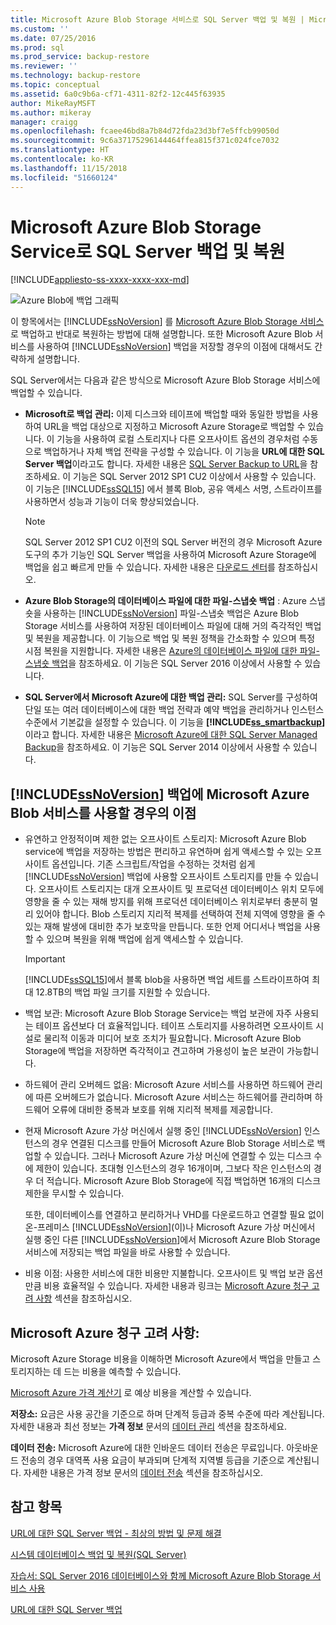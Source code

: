 ```yaml
---
title: Microsoft Azure Blob Storage 서비스로 SQL Server 백업 및 복원 | Microsoft 문서
ms.custom: ''
ms.date: 07/25/2016
ms.prod: sql
ms.prod_service: backup-restore
ms.reviewer: ''
ms.technology: backup-restore
ms.topic: conceptual
ms.assetid: 6a0c9b6a-cf71-4311-82f2-12c445f63935
author: MikeRayMSFT
ms.author: mikeray
manager: craigg
ms.openlocfilehash: fcaee46bd8a7b84d72fda23d3bf7e5ffcb99050d
ms.sourcegitcommit: 9c6a37175296144464ffea815f371c024fce7032
ms.translationtype: HT
ms.contentlocale: ko-KR
ms.lasthandoff: 11/15/2018
ms.locfileid: "51660124"
---
```

# <a name="sql-server-backup-and-restore-with-microsoft-azure-blob-storage-service"></a>Microsoft Azure Blob Storage Service로 SQL Server 백업 및 복원
[!INCLUDE[appliesto-ss-xxxx-xxxx-xxx-md](../../includes/appliesto-ss-xxxx-xxxx-xxx-md.md)]

  ![Azure Blob에 백업 그래픽](../../relational-databases/backup-restore/media/backup-to-azure-blob-graphic.png "Backup to Azure blob graphic")  
  
 이 항목에서는 [!INCLUDE[ssNoVersion](../../includes/ssnoversion-md.md)] 를 [Microsoft Azure Blob Storage 서비스](https://www.windowsazure.com/develop/net/how-to-guides/blob-storage/)로 백업하고 반대로 복원하는 방법에 대해 설명합니다. 또한 Microsoft Azure Blob 서비스를 사용하여 [!INCLUDE[ssNoVersion](../../includes/ssnoversion-md.md)] 백업을 저장할 경우의 이점에 대해서도 간략하게 설명합니다.  
  
 SQL Server에서는 다음과 같은 방식으로 Microsoft Azure Blob Storage 서비스에 백업할 수 있습니다.  
  
-   **Microsoft로 백업 관리:** 이제 디스크와 테이프에 백업할 때와 동일한 방법을 사용하여 URL을 백업 대상으로 지정하고 Microsoft Azure Storage로 백업할 수 있습니다. 이 기능을 사용하여 로컬 스토리지나 다른 오프사이트 옵션의 경우처럼 수동으로 백업하거나 자체 백업 전략을 구성할 수 있습니다. 이 기능을 **URL에 대한 SQL Server 백업**이라고도 합니다. 자세한 내용은 [SQL Server Backup to URL](../../relational-databases/backup-restore/sql-server-backup-to-url.md)을 참조하세요. 이 기능은 SQL Server 2012 SP1 CU2 이상에서 사용할 수 있습니다. 이 기능은 [!INCLUDE[ssSQL15](../../includes/sssql15-md.md)] 에서 블록 Blob, 공유 액세스 서명, 스트라이프를 사용하면서 성능과 기능이 더욱 향상되었습니다.  
  
    > [!NOTE]  
    >  SQL Server 2012 SP1 CU2 이전의 SQL Server 버전의 경우 Microsoft Azure 도구의 추가 기능인 SQL Server 백업을 사용하여 Microsoft Azure Storage에 백업을 쉽고 빠르게 만들 수 있습니다. 자세한 내용은 [다운로드 센터](https://go.microsoft.com/fwlink/?LinkID=324399)를 참조하십시오.  
  
-   **Azure Blob Storage의 데이터베이스 파일에 대한 파일-스냅숏 백업** : Azure 스냅숏을 사용하는 [!INCLUDE[ssNoVersion](../../includes/ssnoversion-md.md)] 파일-스냅숏 백업은 Azure Blob Storage 서비스를 사용하여 저장된 데이터베이스 파일에 대해 거의 즉각적인 백업 및 복원을 제공합니다. 이 기능으로 백업 및 복원 정책을 간소화할 수 있으며 특정 시점 복원을 지원합니다. 자세한 내용은 [Azure의 데이터베이스 파일에 대한 파일-스냅숏 백업](../../relational-databases/backup-restore/file-snapshot-backups-for-database-files-in-azure.md)을 참조하세요. 이 기능은 SQL Server 2016 이상에서 사용할 수 있습니다.  
  
-   **SQL Server에서 Microsoft Azure에 대한 백업 관리:** SQL Server를 구성하여 단일 또는 여러 데이터베이스에 대한 백업 전략과 예약 백업을 관리하거나 인스턴스 수준에서 기본값을 설정할 수 있습니다. 이 기능을 **[!INCLUDE[ss_smartbackup](../../includes/ss-smartbackup-md.md)]** 이라고 합니다. 자세한 내용은 [Microsoft Azure에 대한 SQL Server Managed Backup](../../relational-databases/backup-restore/sql-server-managed-backup-to-microsoft-azure.md)을 참조하세요. 이 기능은 SQL Server 2014 이상에서 사용할 수 있습니다.  
  
## <a name="benefits-of-using-the-microsoft-azure-blob-service-for-includessnoversionincludesssnoversion-mdmd-backups"></a>[!INCLUDE[ssNoVersion](../../includes/ssnoversion-md.md)] 백업에 Microsoft Azure Blob 서비스를 사용할 경우의 이점  
  
-   유연하고 안정적이며 제한 없는 오프사이트 스토리지: Microsoft Azure Blob service에 백업을 저장하는 방법은 편리하고 유연하며 쉽게 액세스할 수 있는 오프사이트 옵션입니다. 기존 스크립트/작업을 수정하는 것처럼 쉽게 [!INCLUDE[ssNoVersion](../../includes/ssnoversion-md.md)] 백업에 사용할 오프사이트 스토리지를 만들 수 있습니다. 오프사이트 스토리지는 대개 오프사이트 및 프로덕션 데이터베이스 위치 모두에 영향을 줄 수 있는 재해 방지를 위해 프로덕션 데이터베이스 위치로부터 충분히 멀리 있어야 합니다. Blob 스토리지 지리적 복제를 선택하여 전체 지역에 영향을 줄 수 있는 재해 발생에 대비한 추가 보호막을 만듭니다. 또한 언제 어디서나 백업을 사용할 수 있으며 복원을 위해 백업에 쉽게 액세스할 수 있습니다.  
  
    > [!IMPORTANT]  
    >  [!INCLUDE[ssSQL15](../../includes/sssql15-md.md)]에서 블록 blob을 사용하면 백업 세트를 스트라이프하여 최대 12.8TB의 백업 파일 크기를 지원할 수 있습니다.  
  
-   백업 보관: Microsoft Azure Blob Storage Service는 백업 보관에 자주 사용되는 테이프 옵션보다 더 효율적입니다. 테이프 스토리지를 사용하려면 오프사이트 시설로 물리적 이동과 미디어 보호 조치가 필요합니다. Microsoft Azure Blob Storage에 백업을 저장하면 즉각적이고 견고하며 가용성이 높은 보관이 가능합니다.  
  
-   하드웨어 관리 오버헤드 없음: Microsoft Azure 서비스를 사용하면 하드웨어 관리에 따른 오버헤드가 없습니다. Microsoft Azure 서비스는 하드웨어를 관리하며 하드웨어 오류에 대비한 중복과 보호를 위해 지리적 복제를 제공합니다.  
  
-   현재 Microsoft Azure 가상 머신에서 실행 중인 [!INCLUDE[ssNoVersion](../../includes/ssnoversion-md.md)] 인스턴스의 경우 연결된 디스크를 만들어 Microsoft Azure Blob Storage 서비스로 백업할 수 있습니다. 그러나 Microsoft Azure 가상 머신에 연결할 수 있는 디스크 수에 제한이 있습니다. 초대형 인스턴스의 경우 16개이며, 그보다 작은 인스턴스의 경우 더 적습니다. Microsoft Azure Blob Storage에 직접 백업하면 16개의 디스크 제한을 무시할 수 있습니다.  
  
     또한, 데이터베이스를 연결하고 분리하거나 VHD를 다운로드하고 연결할 필요 없이 온-프레미스 [!INCLUDE[ssNoVersion](../../includes/ssnoversion-md.md)](이)나 Microsoft Azure 가상 머신에서 실행 중인 다른 [!INCLUDE[ssNoVersion](../../includes/ssnoversion-md.md)]에서 Microsoft Azure Blob Storage 서비스에 저장되는 백업 파일을 바로 사용할 수 있습니다.  
  
-   비용 이점: 사용한 서비스에 대한 비용만 지불합니다. 오프사이트 및 백업 보관 옵션만큼 비용 효율적일 수 있습니다. 자세한 내용과 링크는 [Microsoft Azure 청구 고려 사항](#Billing) 섹션을 참조하십시오.  
  
##  <a name="Billing"></a> Microsoft Azure 청구 고려 사항:  
 Microsoft Azure Storage 비용을 이해하면 Microsoft Azure에서 백업을 만들고 스토리지하는 데 드는 비용을 예측할 수 있습니다.  
  
 [Microsoft Azure 가격 계산기](https://go.microsoft.com/fwlink/?LinkId=277060) 로 예상 비용을 계산할 수 있습니다.  
  
 **저장소:** 요금은 사용 공간을 기준으로 하며 단계적 등급과 중복 수준에 따라 계산됩니다. 자세한 내용과 최선 정보는 **가격 정보** 문서의 [데이터 관리](https://go.microsoft.com/fwlink/?LinkId=277059) 섹션을 참조하세요.  
  
 **데이터 전송:** Microsoft Azure에 대한 인바운드 데이터 전송은 무료입니다. 아웃바운드 전송의 경우 대역폭 사용 요금이 부과되며 단계적 지역별 등급을 기준으로 계산됩니다. 자세한 내용은 가격 정보 문서의 [데이터 전송](https://go.microsoft.com/fwlink/?LinkId=277061) 섹션을 참조하십시오.  
  
## <a name="see-also"></a>참고 항목  

[URL에 대한 SQL Server 백업 - 최상의 방법 및 문제 해결](../../relational-databases/backup-restore/sql-server-backup-to-url-best-practices-and-troubleshooting.md)   

[시스템 데이터베이스 백업 및 복원&#40;SQL Server&#41;](../../relational-databases/backup-restore/back-up-and-restore-of-system-databases-sql-server.md)   

[자습서: SQL Server 2016 데이터베이스와 함께 Microsoft Azure Blob Storage 서비스 사용](../tutorial-use-azure-blob-storage-service-with-sql-server-2016.md)

[URL에 대한 SQL Server 백업](../../relational-databases/backup-restore/sql-server-backup-to-url.md)  
  
  
